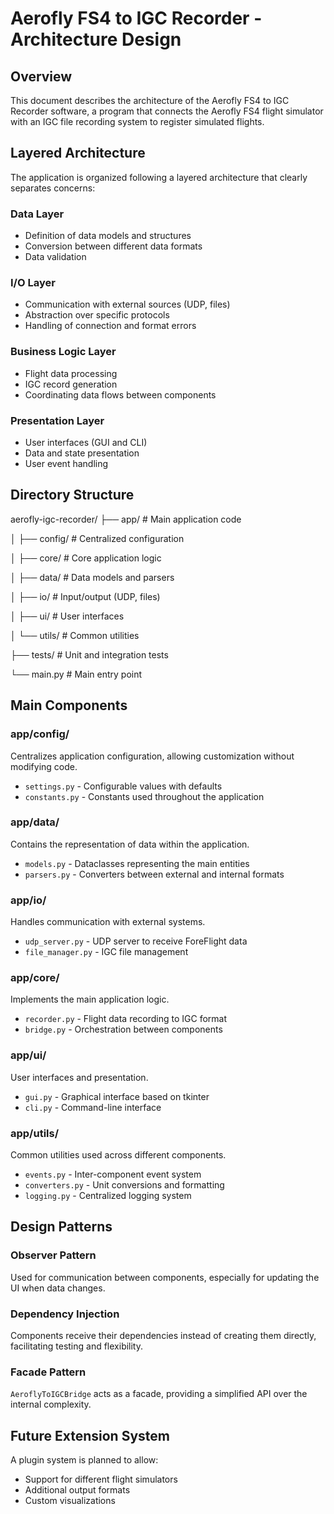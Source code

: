 # Aerofly FS4 to IGC Recorder - Architecture Design

## Overview
This document describes the architecture of the Aerofly FS4 to IGC Recorder software, a program that connects the Aerofly FS4 flight simulator with an IGC file recording system to register simulated flights.

## Layered Architecture
The application is organized following a layered architecture that clearly separates concerns:

### Data Layer
- Definition of data models and structures
- Conversion between different data formats
- Data validation

### I/O Layer
- Communication with external sources (UDP, files)
- Abstraction over specific protocols
- Handling of connection and format errors

### Business Logic Layer
- Flight data processing
- IGC record generation
- Coordinating data flows between components

### Presentation Layer
- User interfaces (GUI and CLI)
- Data and state presentation
- User event handling

## Directory Structure
aerofly-igc-recorder/
├── app/                    # Main application code

│   ├── config/             # Centralized configuration

│   ├── core/               # Core application logic

│   ├── data/               # Data models and parsers

│   ├── io/                 # Input/output (UDP, files)

│   ├── ui/                 # User interfaces

│   └── utils/              # Common utilities

├── tests/                  # Unit and integration tests

└── main.py                 # Main entry point

## Main Components

### app/config/
Centralizes application configuration, allowing customization without modifying code.
- `settings.py` - Configurable values with defaults
- `constants.py` - Constants used throughout the application

### app/data/
Contains the representation of data within the application.
- `models.py` - Dataclasses representing the main entities
- `parsers.py` - Converters between external and internal formats

### app/io/
Handles communication with external systems.
- `udp_server.py` - UDP server to receive ForeFlight data
- `file_manager.py` - IGC file management

### app/core/
Implements the main application logic.
- `recorder.py` - Flight data recording to IGC format
- `bridge.py` - Orchestration between components

### app/ui/
User interfaces and presentation.
- `gui.py` - Graphical interface based on tkinter
- `cli.py` - Command-line interface

### app/utils/
Common utilities used across different components.
- `events.py` - Inter-component event system
- `converters.py` - Unit conversions and formatting
- `logging.py` - Centralized logging system

## Design Patterns

### Observer Pattern
Used for communication between components, especially for updating the UI when data changes.

### Dependency Injection
Components receive their dependencies instead of creating them directly, facilitating testing and flexibility.

### Facade Pattern
`AeroflyToIGCBridge` acts as a facade, providing a simplified API over the internal complexity.

## Future Extension System
A plugin system is planned to allow:
- Support for different flight simulators
- Additional output formats
- Custom visualizations